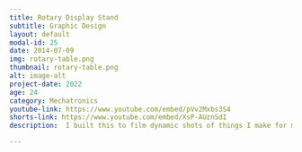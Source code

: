 ```yaml
---
title: Rotary Display Stand
subtitle: Graphic Design
layout: default
modal-id: 25
date: 2014-07-09
img: rotary-table.png
thumbnail: rotary-table.png
alt: image-alt
project-date: 2022
age: 24
category: Mechatronics
youtube-link: https://www.youtube.com/embed/pVv2Mxbs3S4
shorts-link: https://www.youtube.com/embed/XsP-AUznSdI
description:  I built this to film dynamic shots of things I make for my Youtube channel. I used a lazy-susan, a micro-servo whicih I converted to be continuous rotation, a servo tester to control the speed, and a small lipo battery. This design is super low profile, compact, elegant, torquey, and totally portable!

---
```

